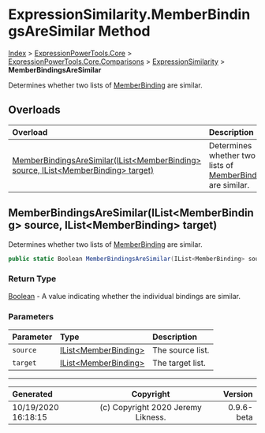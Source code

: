 ﻿# ExpressionSimilarity.MemberBindingsAreSimilar Method

[Index](../index.md) > [ExpressionPowerTools.Core](ExpressionPowerTools.Core.a.md) > [ExpressionPowerTools.Core.Comparisons](ExpressionPowerTools.Core.Comparisons.n.md) > [ExpressionSimilarity](ExpressionPowerTools.Core.Comparisons.ExpressionSimilarity.cs.md) > **MemberBindingsAreSimilar**

Determines whether two lists of [MemberBinding](https://docs.microsoft.com/dotnet/api/system.linq.expressions.memberbinding) are similar.

## Overloads

| Overload | Description |
| :-- | :-- |
| [MemberBindingsAreSimilar(IList&lt;MemberBinding> source, IList&lt;MemberBinding> target)](#memberbindingsaresimilarilistmemberbinding-source-ilistmemberbinding-target) | Determines whether two lists of [MemberBinding](https://docs.microsoft.com/dotnet/api/system.linq.expressions.memberbinding) are similar. |
## MemberBindingsAreSimilar(IList&lt;MemberBinding> source, IList&lt;MemberBinding> target)

Determines whether two lists of [MemberBinding](https://docs.microsoft.com/dotnet/api/system.linq.expressions.memberbinding) are similar.

```csharp
public static Boolean MemberBindingsAreSimilar(IList<MemberBinding> source, IList<MemberBinding> target)
```

### Return Type

 [Boolean](https://docs.microsoft.com/dotnet/api/system.boolean)  - A value indicating whether the individual bindings are similar.

### Parameters

| Parameter | Type | Description |
| :-- | :-- | :-- |
| `source` | [IList&lt;MemberBinding>](https://docs.microsoft.com/dotnet/api/system.collections.generic.ilist-1) | The source list. |
| `target` | [IList&lt;MemberBinding>](https://docs.microsoft.com/dotnet/api/system.collections.generic.ilist-1) | The target list. |



---

| Generated | Copyright | Version |
| :-- | :-: | --: |
| 10/19/2020 16:18:15 | (c) Copyright 2020 Jeremy Likness. | 0.9.6-beta |
